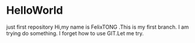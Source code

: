 # HelloWorld
just first repository
Hi,my name is FelixTONG .This is my first branch.
I am trying do something.
I forget how to use GIT.Let me try.